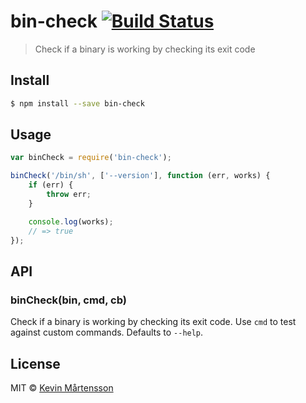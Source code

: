 # bin-check [![Build Status](https://travis-ci.org/kevva/bin-check.svg?branch=master)](https://travis-ci.org/kevva/bin-check)

> Check if a binary is working by checking its exit code

## Install

```sh
$ npm install --save bin-check
```

## Usage

```js
var binCheck = require('bin-check');

binCheck('/bin/sh', ['--version'], function (err, works) {
    if (err) {
        throw err;
    }

    console.log(works);
    // => true
});
```

## API

### binCheck(bin, cmd, cb)

Check if a binary is working by checking its exit code. Use `cmd` to test against
custom commands. Defaults to `--help`.

## License

MIT © [Kevin Mårtensson](https://github.com/kevva)
